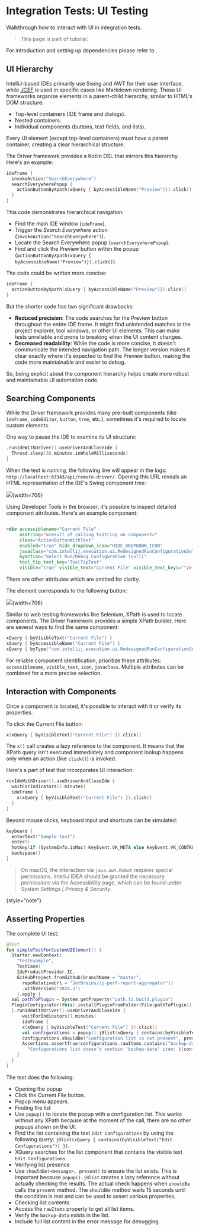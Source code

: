 <!-- Copyright 2000-2025 JetBrains s.r.o. and contributors. Use of this source code is governed by the Apache 2.0 license. -->

# Integration Tests: UI Testing

<link-summary>Walkthrough how to interact with UI in integration tests.</link-summary>

> This page is part of [](integration_tests.md) tutorial.

For introduction and setting up dependencies please refer to [](integration_tests_intro.md).

## UI Hierarchy

IntelliJ-based IDEs primarily use Swing and AWT for their user interface, while [JCEF](embedded_browser_jcef.md) is used in specific cases like Markdown rendering.
These UI frameworks organize elements in a parent-child hierarchy, similar to HTML's DOM structure:

* Top-level containers (IDE frame and dialogs).
* Nested containers.
* Individual components (buttons, text fields, and lists).

Every UI element (except top-level containers) must have a parent container, creating a clear hierarchical structure.

The Driver framework provides a Kotlin DSL that mirrors this hierarchy.
Here's an example:

```kotlin
ideFrame {
  invokeAction("SearchEverywhere")
  searchEverywherePopup {
    actionButtonByXpath(xQuery { byAccessibleName("Preview")}).click()
  }
}
```

This code demonstrates hierarchical navigation:

* Find the main IDE window (`ideFrame`).
* Trigger the _Search Everywhere_ action (`invokeAction("SearchEverywhere")`).
* Locate the <control>Search Everywhere</control> popup (`searchEverywherePopup`).
* Find and click the <control>Preview</control> button within the popup (`actionButtonByXpath(xQuery { byAccessibleName("Preview")}).click()`).

The code could be written more concise:

```kotlin
ideFrame {
  actionButtonByXpath(xQuery { byAccessibleName("Preview")}).click()
}
```

But the shorter code has two significant drawbacks:

* **Reduced precision**: The code searches for the <control>Preview</control> button throughout the entire IDE frame.
  It might find unintended matches in the project explorer, tool windows, or other UI elements.
  This can make tests unreliable and prone to breaking when the UI content changes.
* **Decreased readability**: While the code is more concise, it doesn't communicate the intended navigation path.
  The longer version makes it clear exactly where it's expected to find the Preview button, making the code more maintainable and easier to debug.

So, being explicit about the component hierarchy helps create more robust and maintainable UI automation code.

## Searching Components

While the Driver framework provides many pre-built components (like `ideFrame`, `codeEditor`, `button`, `tree`, etc.), sometimes it's required to locate custom elements.

One way to pause the IDE to examine its UI structure:

```kotlin
.runIdeWithDriver().useDriverAndCloseIde {
  Thread.sleep(30.minutes.inWholeMilliseconds)
}
```

When the test is running, the following line will appear in the logs: `http://localhost:63343/api/remote-driver/`.
Opening this URL reveals an HTML representation of the IDE's Swing component tree:

![](integration_tests_devtools.png){width=706}

Using Developer Tools in the browser, it's possible to inspect detailed component attributes.
Here's an example component:

```html

<div accessiblename="Current File"
     asstring="<result of calling toString on component>"
     class="ActionButtonWithText"
     enabled="true" hide_dropdown_icon="HIDE_DROPDOWN_ICON"
     javaclass="com.intellij.execution.ui.RedesignedRunConfigurationSelector$createCustomComponent$1"
     myaction="Select Run/Debug Configuration (null)"
     tool_tip_text_key="ToolTipText"
     visible="true" visible_text="Current File" visible_text_keys=""/>
```

There are other attributes which are omitted for clarity.

The element corresponds to the following button:

![](integration_tests_ui_sample.png){width=706}

Similar to web testing frameworks like Selenium, XPath is used to locate components.
The Driver framework provides a simple XPath builder.
Here are several ways to find the same component:

```kotlin
xQuery { byVisibleText("Current File") }
xQuery { byAccessibleName("Current File") }
xQuery { byType("com.intellij.execution.ui.RedesignedRunConfigurationSelector\$createCustomComponent$1") }
```

For reliable component identification, prioritize these attributes: `accessiblename`, `visible_text`, `icon`, `javaclass`.
Multiple attributes can be combined for a more precise selection.

## Interaction with Components

Once a component is located, it's possible to interact with it or verify its properties.

To click the <control>Current File</control> button:

```kotlin
x(xQuery { byVisibleText("Current File") }).click()
```

The `x()` call creates a lazy reference to the component.
It means that the XPath query isn't executed immediately and component lookup happens only when an action (like `click()`) is invoked.

Here's a part of test that incorporates UI interaction:
```kotlin
runIdeWithDriver().useDriverAndCloseIde {
  waitForIndicators(1.minutes)
  ideFrame {
    x(xQuery { byVisibleText("Current File") }).click()
  }
}
```

Beyond mouse clicks, keyboard input and shortcuts can be simulated:

```kotlin
keyboard {
  enterText("Sample text")
  enter()
  hotKey(if (SystemInfo.isMac) KeyEvent.VK_META else KeyEvent.VK_CONTROL, KeyEvent.VK_A)
  backspace()
}
```

> On macOS, the interaction via `java.awt.Robot` requires special permissions.
> IntelliJ IDEA should be granted the necessary permissions via the Accessibility page, which can be found under _System Settings | Privacy & Security_.
>
{style="note"}

## Asserting Properties

The complete UI test:

```kotlin
@Test
fun simpleTestForCustomUIElement() {
  Starter.newContext(
    "testExample",
    TestCase(
    IdeProductProvider.IC,
    GitHubProject.fromGithub(branchName = "master",
      repoRelativeUrl = "JetBrains/ij-perf-report-aggregator"))
      .withVersion("2024.3")
    ).apply {
  val pathToPlugin = System.getProperty("path.to.build.plugin")
  PluginConfigurator(this).installPluginFromFolder(File(pathToPlugin))
  }.runIdeWithDriver().useDriverAndCloseIde {
      waitForIndicators(1.minutes)
      ideFrame {
      x(xQuery { byVisibleText("Current File") }).click()
      val configurations = popup().jBlist(xQuery { contains(byVisibleText("Edit Configurations")) })
      configurations.shouldBe("Configuration list is not present", present)
      Assertions.assertTrue(configurations.rawItems.contains("backup-data"),
        "Configurations list doesn't contain 'backup-data' item: ${configurations.rawItems}")
    }
  }
}
```

The test does the following:

* Opening the popup
* Click the <control>Current File</control> button.
* Popup menu appears.
* Finding the list
* Use `popup()` to locate the popup with a configuration list.
  This works without any XPath because at the moment of the call, there are no other popups shown on the UI.
* Find the list containing the text `Edit Configurations` by using the following query: `jBlist(xQuery { contains(byVisibleText("Edit Configurations")) })`.
* XQuery searches for the list component that contains the visible text `Edit Configurations`.
* Verifying list presence
* Use `shouldBe(<message>, present)` to ensure the list exists.
  This is important because `popup().jBlist` creates a lazy reference without actually checking the results.
  The actual check happens when `shouldBe` calls the `present` method.
  The `shouldBe` method waits 15 seconds until the condition is met and can be used to assert various properties.
* Checking list contents
* Access the `rawItems` property to get all list items.
* Verify the `backup-data` exists in the list.
* Include full list content in the error message for debugging.

